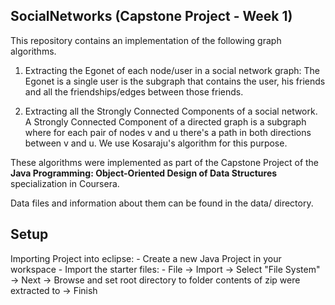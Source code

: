 ## SocialNetworks (Capstone Project - Week 1)

This repository contains an implementation of the following graph algorithms. 

1) Extracting the Egonet of each node/user in a social network graph: The Egonet is a single user is 
the subgraph that contains the user, his friends and all the friendships/edges between those friends. 

2) Extracting all the Strongly Connected Components of a social network. A Strongly Connected Component of
a directed graph is a subgraph where for each pair of nodes v and u there's a path in both directions between
v and u. We use Kosaraju's algorithm for this purpose.

These algorithms were implemented as part of the Capstone Project of the **Java Programming: Object-Oriented Design of Data Structures** specialization in Coursera. 

Data files and information about them can be found in the data/ directory.

## Setup

Importing Project into eclipse:
	- Create a new Java Project in your workspace
	- Import the starter files:
	- File -> Import -> Select "File System" -> Next -> Browse and set 
	  root directory to folder contents of zip were extracted to -> Finish